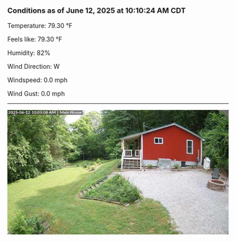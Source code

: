 ### Conditions as of June 12, 2025 at 10:10:24 AM CDT 

Temperature: 79.30 &deg;F

Feels like: 79.30 &deg;F

Humidity: 82%

Wind Direction: W

Windspeed: 0.0 mph

Wind Gust: 0.0 mph

---

<img src="./images/latest.jpeg"/>

